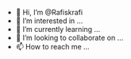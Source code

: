 - 👋 Hi, I’m @Rafiskrafi
- 👀 I’m interested in ...
- 🌱 I’m currently learning ...
- 💞️ I’m looking to collaborate on ...
- 📫 How to reach me ...

<!---
Rafiskrafi/Rafiskrafi is a ✨ special ✨ repository because its `README.md` (this file) appears on your GitHub profile.
You can click the Preview link to take a look at your changes.
--->
